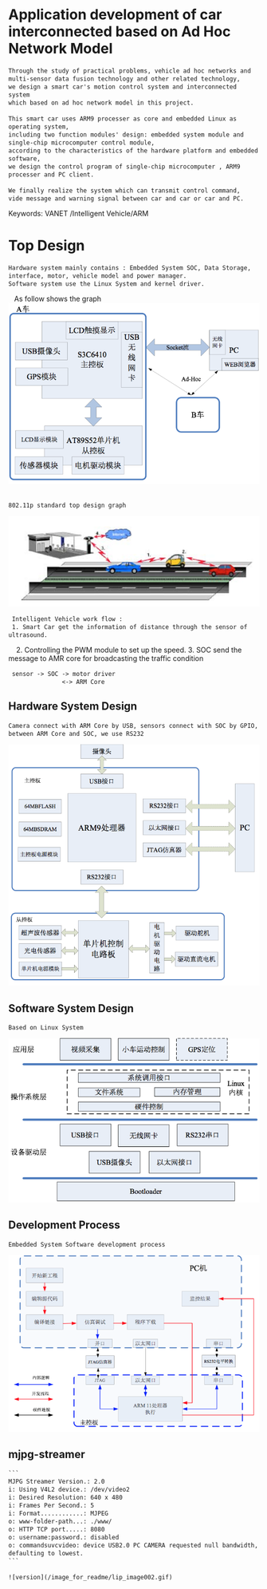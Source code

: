 # Application development of car interconnected based on Ad Hoc Network Model 
    Through the study of practical problems, vehicle ad hoc networks and 
    multi-sensor data fusion technology and other related technology, 
    we design a smart car's motion control system and interconnected system 
    which based on ad hoc network model in this project.
    
    This smart car uses ARM9 processer as core and embedded Linux as operating system, 
    including two function modules' design: embedded system module and single-chip microcomputer control module,
    according to the characteristics of the hardware platform and embedded software,
    we design the control program of single-chip microcomputer , ARM9 processer and PC client.
    
    We finally realize the system which can transmit control command, 
    vide message and warning signal between car and car or car and PC.

Keywords: VANET /Intelligent Vehicle/ARM

# Top Design
    Hardware system mainly contains : Embedded System SOC, Data Storage, interface, motor, vehicle model and power manager.
    Software system use the Linux System and kernel driver.
    As follow shows the graph
![Graph](/image_for_readme/1.png)      
    
    802.11p standard top design graph
![Graph](/image_for_readme/2.png)
    
     Intelligent Vehicle work flow : 
     1. Smart Car get the information of distance through the sensor of ultrasound.
     2. Controlling the PWM module to set up the speed.
     3. SOC send the message to AMR core for broadcasting the traffic condition
     
     sensor -> SOC -> motor driver
                   <-> ARM Core
                   
## Hardware System Design
    Camera connect with ARM Core by USB, sensors connect with SOC by GPIO,
    between ARM Core and SOC, we use RS232
    
![Graph](/image_for_readme/3.png)
   
## Software System Design
    Based on Linux System
    
![Graph](/image_for_readme/4.png)

## Development Process
    Embedded System Software development process
    
![Graph](/image_for_readme/5.png)
    
 ## mjpg-streamer
    ```
    MJPG Streamer Version.: 2.0 
    i: Using V4L2 device.: /dev/video2 
    i: Desired Resolution: 640 x 480 
    i: Frames Per Second.: 5 
    i: Format............: MJPEG 
    o: www-folder-path...: ./www/ 
    o: HTTP TCP port.....: 8080 
    o: username:password.: disabled 
    o: commandsuvcvideo: device USB2.0 PC CAMERA requested null bandwidth, defaulting to lowest.
    ```
    
    ![version](/image_for_readme/lip_image002.gif)
